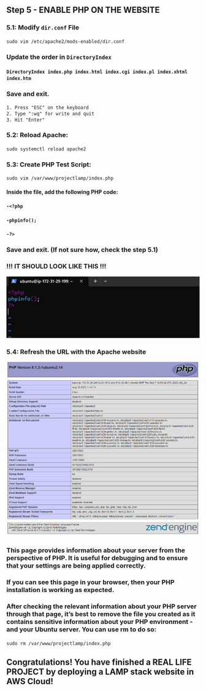 ## Step 5 - ENABLE PHP ON THE WEBSITE

### 5.1: Modify `dir.conf` File

`sudo vim /etc/apache2/mods-enabled/dir.conf`

### Update the order in `DirectoryIndex`

#### `DirectoryIndex index.php index.html index.cgi index.pl index.xhtml index.htm`

### Save and exit. 

    1. Press "ESC" on the keyboard
    2. Type ":wq" for write and quit
    3. Hit "Enter"

### 5.2: Reload Apache: 

`sudo systemctl reload apache2`

### 5.3: Create PHP Test Script:

`sudo vim /var/www/projectlamp/index.php`

#### Inside the file, add the following PHP code: 

#### `-<?php`
#### `-phpinfo();`
#### `-?>`

### Save and exit. (If not sure how, check the step 5.1)

### !!! IT SHOULD LOOK LIKE THIS !!!

![php-file](./images/php-file.png)

### 5.4: Refresh the URL with the Apache website 

![php-website](./images/php-website.png)

### This page provides information about your server from the perspective of PHP. It is useful for debugging and to ensure that your settings are being applied correctly.

### If you can see this page in your browser, then your PHP installation is working as expected.

### After checking the relevant information about your PHP server through that page, it’s best to remove the file you created as it contains sensitive information about your PHP environment -and your Ubuntu server. You can use rm to do so:

`sudo rm /var/www/projectlamp/index.php`

## Congratulations! You have finished a REAL LIFE PROJECT by deploying a LAMP stack website in AWS Cloud!